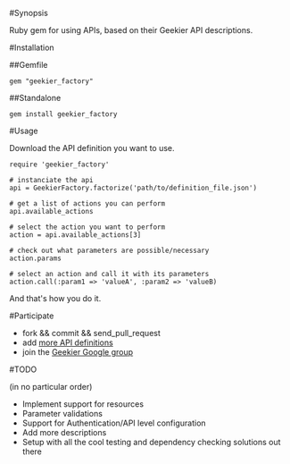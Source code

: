 #Synopsis

Ruby gem for using APIs, based on their Geekier API descriptions.

#Installation

##Gemfile

`gem "geekier_factory"`

##Standalone

`gem install geekier_factory`

#Usage

Download the API definition you want to use.

    require 'geekier_factory'
    
    # instanciate the api
    api = GeekierFactory.factorize('path/to/definition_file.json')
    
    # get a list of actions you can perform
    api.available_actions
    
    # select the action you want to perform
    action = api.available_actions[3]
    
    # check out what parameters are possible/necessary
    action.params
    
    # select an action and call it with its parameters
    action.call(:param1 => 'valueA', :param2 => 'valueB)

And that's how you do it.

#Participate

* fork && commit && send\_pull\_request
* add [more API definitions](https://github.com/rulesio/geekier)
* join the [Geekier Google group](https://groups.google.com/d/forum/geekier-apis)

#TODO

(in no particular order)

* Implement support for resources
* Parameter validations
* Support for Authentication/API level configuration 
* Add more descriptions
* Setup with all the cool testing and dependency checking solutions out there
